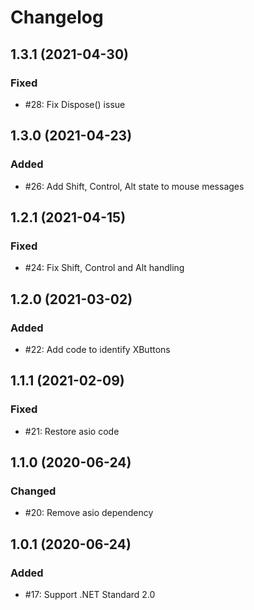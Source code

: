 # Changelog

## 1.3.1 (2021-04-30)

### Fixed

- #28: Fix Dispose() issue

## 1.3.0 (2021-04-23)

### Added

- #26: Add Shift, Control, Alt state to mouse messages

## 1.2.1 (2021-04-15)

### Fixed

- #24: Fix Shift, Control and Alt handling

## 1.2.0 (2021-03-02)

### Added

- #22: Add code to identify XButtons

## 1.1.1 (2021-02-09)

### Fixed

- #21: Restore asio code

## 1.1.0 (2020-06-24)

### Changed

- #20: Remove asio dependency

## 1.0.1 (2020-06-24)

### Added

- #17: Support .NET Standard 2.0
